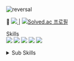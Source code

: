 ![reversal](https://capsule-render.vercel.app/api?type=Slice&text=Hi&fontAlign=47&fontSize=25&desc=👋&descAlign=50&descAlignY=50&theme=radical)

📌 <a href="https://hyeviin.github.io/">
    <img src="https://img.shields.io/badge/GitBlog-000000?style=flat-square&logo=Bloglovin&logoColor=white"/>
   </a> | [![Solved.ac
프로필](http://mazassumnida.wtf/api/mini/generate_badge?boj=viin99)](https://solved.ac/viin99)

Skills<br>
<img src="https://img.shields.io/badge/Java-2C2255?style=flat-square&logo=Eclipse ID&logoColor=white"/> 
<img src="https://img.shields.io/badge/Spring-6DB33F?style=flat-square&logo=Spring&logoColor=white"/> 
<img src="https://img.shields.io/badge/Thymeleaf-005F0F?style=flat-square&logo=Thymeleaf&logoColor=white"/> 
<img src="https://img.shields.io/badge/jQuery-0769AD?style=flat-square&logo=jQuery&logoColor=white"/> 
<img src="https://img.shields.io/badge/MariaDB-003545?style=flat-square&logo=MariaDB&logoColor=white"/>


<details>
<summary>Sub Skills</summary>

<!-- summary 아래 한칸 공백 두어야함 -->
<blockquote>
    <img src="https://img.shields.io/badge/C-A8B9CC?style=flat-square&logo=C&logoColor=white"/><br>
    <!-- <img src="https://img.shields.io/badge/Python-3776AB?style=flat-square&logo=Python&logoColor=white"/> <img src="https://img.shields.io/badge/Django-092E20?style=flat-square&logo=Django&logoColor=white"/> <img src="https://img.shields.io/badge/MySQL-4479A1?style=flat-square&logo=MySQL&logoColor=white"/> <img src="https://img.shields.io/badge/GraphQL-E10098?style=flat-square&logo=GraphQL&logoColor=white"/> -->
</blockquote>

</details>

<!--
**vveny/vveny** is a ✨ _special_ ✨ repository because its `README.md` (this file) appears on your GitHub profile.

Here are some ideas to get you started:

- 🔭 I’m currently working on ...
- 🌱 I’m currently learning ...
- 👯 I’m looking to collaborate on ...
- 🤔 I’m looking for help with ...
- 💬 Ask me about ...
- 📫 How to reach me: ...
- 😄 Pronouns: ...
- ⚡ Fun fact: ...
-->
